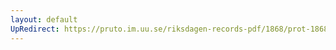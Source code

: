 ```yaml
---
layout: default
UpRedirect: https://pruto.im.uu.se/riksdagen-records-pdf/1868/prot-1868--fk--121/prot-1868--fk--121_016.pdf
---
```

